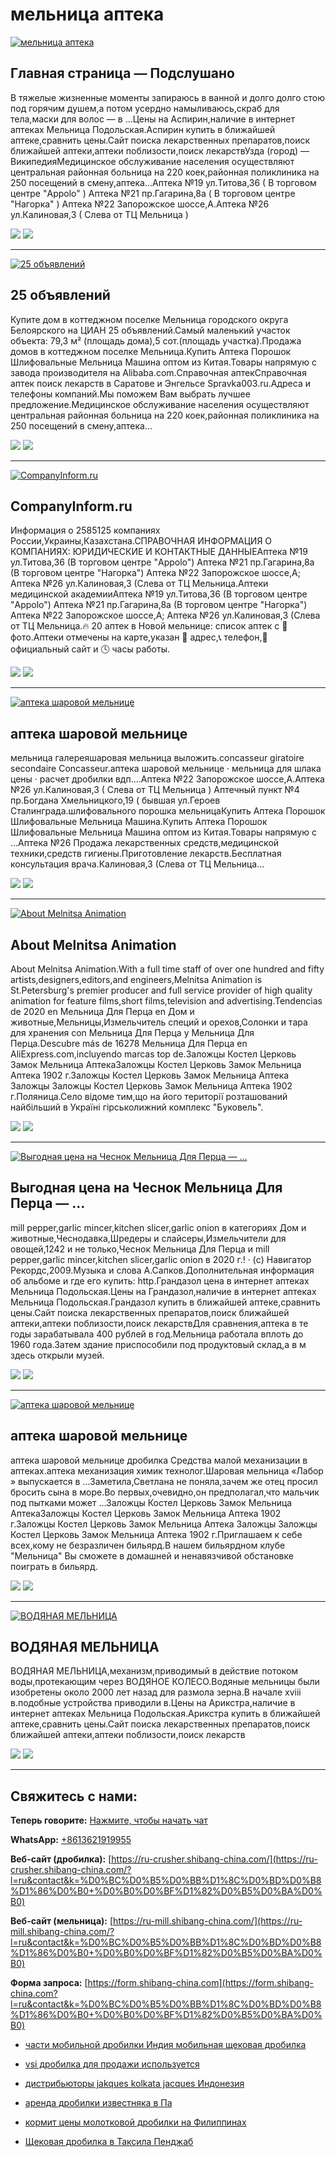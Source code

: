 # мельница аптека

<a href="https://swt.shibang-china.com/?l=ru&img&k=%D0%BC%D0%B5%D0%BB%D1%8C%D0%BD%D0%B8%D1%86%D0%B0+%D0%B0%D0%BF%D1%82%D0%B5%D0%BA%D0%B0" target="_blank">![мельница аптека](http://static.shibang-china.com/all-800x300/1362.jpg)</a>

## Главная страница — Подслушано
В тяжелые жизненные моменты запираюсь в ванной и долго долго стою под горячим душем,а потом усердно намыливаюсь,скраб для тела,маски для волос — в …Цены на Аспирин,наличие в интернет аптеках Мельница Подольская.Аспирин купить в ближайшей аптеке,сравнить цены.Сайт поиска лекарственных препаратов,поиск ближайшей аптеки,аптеки поблизости,поиск лекарствУзда (город) — ВикипедияМедицинское обслуживание населения осуществляют центральная районная больница на 220 коек,районная поликлиника на 250 посещений в смену,аптека…Аптека №19 ул.Титова,36 ( В торговом центре &quot;Appolo&quot; ) Аптека №21 пр.Гагарина,8а ( В торговом центре &quot;Нагорка&quot; ) Аптека №22 Запорожское шоссе,А.Аптека №26 ул.Калиновая,3 ( Слева от ТЦ Мельница )


<a href="https://whatsapp.shibangsoft.com/WhatsApp.php" target="_blank" title="WhatsApp">![](http://static.shibang-china.com/icon/whatsapp.png)</a> <a href="https://swt.shibang-china.com/?l=ru&icon&k=%D0%BC%D0%B5%D0%BB%D1%8C%D0%BD%D0%B8%D1%86%D0%B0+%D0%B0%D0%BF%D1%82%D0%B5%D0%BA%D0%B0" target="_blank">![](http://static.shibang-china.com/icon/chat-ru.png)</a>

---

<a href="https://swt.shibang-china.com/?l=ru&img&k=%D0%BC%D0%B5%D0%BB%D1%8C%D0%BD%D0%B8%D1%86%D0%B0+%D0%B0%D0%BF%D1%82%D0%B5%D0%BA%D0%B0" target="_blank">![25 объявлений](http://static.shibang-china.com/all-800x300/168.jpg)</a>

## 25 объявлений
Купите дом в коттеджном поселке Мельница городского округа Белоярского на ЦИАН 25 объявлений.Самый маленький участок объекта: 79,3 м&#178; (площадь дома),5 сот.(площадь участка).Продажа домов в коттеджном поселке Мельница.Купить Аптека Порошок Шлифовальные Мельница Машина оптом из Китая.Товары напрямую с завода производителя на Alibaba.com.Справочная аптекСправочная аптек поиск лекарств в Саратове и Энгельсе Spravka003.ru.Адреса и телефоны компаний.Мы поможем Вам выбрать лучшее предложение.Медицинское обслуживание населения осуществляют центральная районная больница на 220 коек,районная поликлиника на 250 посещений в смену,аптека…


<a href="https://whatsapp.shibangsoft.com/WhatsApp.php" target="_blank" title="WhatsApp">![](http://static.shibang-china.com/icon/whatsapp.png)</a> <a href="https://swt.shibang-china.com/?l=ru&icon&k=%D0%BC%D0%B5%D0%BB%D1%8C%D0%BD%D0%B8%D1%86%D0%B0+%D0%B0%D0%BF%D1%82%D0%B5%D0%BA%D0%B0" target="_blank">![](http://static.shibang-china.com/icon/chat-ru.png)</a>

---

<a href="https://swt.shibang-china.com/?l=ru&img&k=%D0%BC%D0%B5%D0%BB%D1%8C%D0%BD%D0%B8%D1%86%D0%B0+%D0%B0%D0%BF%D1%82%D0%B5%D0%BA%D0%B0" target="_blank">![CompanyInform.ru](http://static.shibang-china.com/all-800x300/1298.jpg)</a>

## CompanyInform.ru
Информация о 2585125 компаниях России,Украины,Казахстана.СПРАВОЧНАЯ ИНФОРМАЦИЯ О КОМПАНИЯХ: ЮРИДИЧЕСКИЕ И КОНТАКТНЫЕ ДАННЫЕАптека №19 ул.Титова,36 (В торговом центре &quot;Appolo&quot;) Аптека №21 пр.Гагарина,8а (В торговом центре &quot;Нагорка&quot;) Аптека №22 Запорожское шоссе,А; Аптека №26 ул.Калиновая,3 (Слева от ТЦ Мельница.Аптеки медицинской академииАптека №19 ул.Титова,36 (В торговом центре &quot;Appolo&quot;) Аптека №21 пр.Гагарина,8а (В торговом центре &quot;Нагорка&quot;) Аптека №22 Запорожское шоссе,А; Аптека №26 ул.Калиновая,3 (Слева от ТЦ Мельница.🔥 20 аптек в Новой мельнице: список аптек с 📸 фото.Аптеки отмечены на карте,указан 🚩 адрес,📞 телефон,🔗 официальный сайт и 🕓 часы работы.


<a href="https://whatsapp.shibangsoft.com/WhatsApp.php" target="_blank" title="WhatsApp">![](http://static.shibang-china.com/icon/whatsapp.png)</a> <a href="https://swt.shibang-china.com/?l=ru&icon&k=%D0%BC%D0%B5%D0%BB%D1%8C%D0%BD%D0%B8%D1%86%D0%B0+%D0%B0%D0%BF%D1%82%D0%B5%D0%BA%D0%B0" target="_blank">![](http://static.shibang-china.com/icon/chat-ru.png)</a>

---

<a href="https://swt.shibang-china.com/?l=ru&img&k=%D0%BC%D0%B5%D0%BB%D1%8C%D0%BD%D0%B8%D1%86%D0%B0+%D0%B0%D0%BF%D1%82%D0%B5%D0%BA%D0%B0" target="_blank">![аптека шаровой мельнице](http://static.shibang-china.com/all-800x300/1360.jpg)</a>

## аптека шаровой мельнице
мельница галереяшаровая мельница выложить.concasseur giratoire secondaire Concasseur.аптека шаровой мельнице &#183; мельница для шлака цены &#183; расчет дробилки вдп.…Аптека №22 Запорожское шоссе,А.Аптека №26 ул.Калиновая,3 ( Слева от ТЦ Мельница ) Аптечный пункт №4 пр.Богдана Хмельницкого,19 ( бывшая ул.Героев Сталинграда.шлифовального порошка мельницаКупить Аптека Порошок Шлифовальные Мельница Машина.Купить Аптека Порошок Шлифовальные Мельница Машина оптом из Китая.Товары напрямую с …Аптека №26 Продажа лекарственных средств,медицинской техники,средств гигиены.Приготовление лекарств.Бесплатная консультация врача.Калиновая,3 (Слева от ТЦ Мельница…


<a href="https://whatsapp.shibangsoft.com/WhatsApp.php" target="_blank" title="WhatsApp">![](http://static.shibang-china.com/icon/whatsapp.png)</a> <a href="https://swt.shibang-china.com/?l=ru&icon&k=%D0%BC%D0%B5%D0%BB%D1%8C%D0%BD%D0%B8%D1%86%D0%B0+%D0%B0%D0%BF%D1%82%D0%B5%D0%BA%D0%B0" target="_blank">![](http://static.shibang-china.com/icon/chat-ru.png)</a>

---

<a href="https://swt.shibang-china.com/?l=ru&img&k=%D0%BC%D0%B5%D0%BB%D1%8C%D0%BD%D0%B8%D1%86%D0%B0+%D0%B0%D0%BF%D1%82%D0%B5%D0%BA%D0%B0" target="_blank">![About Melnitsa Animation](http://static.shibang-china.com/all-800x300/1051.jpg)</a>

## About Melnitsa Animation
About Melnitsa Animation.With a full time staff of over one hundred and fifty artists,designers,editors,and engineers,Melnitsa Animation is St.Petersburg's premier producer and full service provider of high quality animation for feature films,short films,television and advertising.Tendencias de 2020 en Мельница Для Перца en Дом и животные,Мельницы,Измельчитель специй и орехов,Солонки и тара для хранения con Мельница Для Перца y Мельница Для Перца.Descubre m&#225;s de 16278 Мельница Для Перца en AliExpress.com,incluyendo marcas top de.Заложцы Костел Церковь Замок Мельница АптекаЗаложцы Костел Церковь Замок Мельница Аптека 1902 г.Заложцы Костел Церковь Замок Мельница Аптека Заложцы Заложцы Костел Церковь Замок Мельница Аптека 1902 г.Поляница.Село відоме тим,що на його території розташований найбільший в Україні гірськолижний комплекс &quot;Буковель&quot;.


<a href="https://whatsapp.shibangsoft.com/WhatsApp.php" target="_blank" title="WhatsApp">![](http://static.shibang-china.com/icon/whatsapp.png)</a> <a href="https://swt.shibang-china.com/?l=ru&icon&k=%D0%BC%D0%B5%D0%BB%D1%8C%D0%BD%D0%B8%D1%86%D0%B0+%D0%B0%D0%BF%D1%82%D0%B5%D0%BA%D0%B0" target="_blank">![](http://static.shibang-china.com/icon/chat-ru.png)</a>

---

<a href="https://swt.shibang-china.com/?l=ru&img&k=%D0%BC%D0%B5%D0%BB%D1%8C%D0%BD%D0%B8%D1%86%D0%B0+%D0%B0%D0%BF%D1%82%D0%B5%D0%BA%D0%B0" target="_blank">![Выгодная цена на Чеснок Мельница Для Перца — …](http://static.shibang-china.com/all-800x300/559.jpg)</a>

## Выгодная цена на Чеснок Мельница Для Перца — …
mill pepper,garlic mincer,kitchen slicer,garlic onion в категориях Дом и животные,Чеснодавка,Шредеры и слайсеры,Измельчители для овощей,1242 и не только,Чеснок Мельница Для Перца и mill pepper,garlic mincer,kitchen slicer,garlic onion в 2020 г.!&nbsp;&#0183;&#32;(c) Навигатор Рекордс,2009.Музыка и слова А.Сапков.Дополнительная информация об альбоме и где его купить: http.Грандазол цена в интернет аптеках Мельница Подольская.Цены на Грандазол,наличие в интернет аптеках Мельница Подольская.Грандазол купить в ближайшей аптеке,сравнить цены.Сайт поиска лекарственных препаратов,поиск ближайшей аптеки,аптеки поблизости,поиск лекарствДля сравнения,аптека в те годы зарабатывала 400 рублей в год.Мельница работала вплоть до 1960 года.Затем здание приспособили под продуктовый склад,а в м здесь открыли музей.


<a href="https://whatsapp.shibangsoft.com/WhatsApp.php" target="_blank" title="WhatsApp">![](http://static.shibang-china.com/icon/whatsapp.png)</a> <a href="https://swt.shibang-china.com/?l=ru&icon&k=%D0%BC%D0%B5%D0%BB%D1%8C%D0%BD%D0%B8%D1%86%D0%B0+%D0%B0%D0%BF%D1%82%D0%B5%D0%BA%D0%B0" target="_blank">![](http://static.shibang-china.com/icon/chat-ru.png)</a>

---

<a href="https://swt.shibang-china.com/?l=ru&img&k=%D0%BC%D0%B5%D0%BB%D1%8C%D0%BD%D0%B8%D1%86%D0%B0+%D0%B0%D0%BF%D1%82%D0%B5%D0%BA%D0%B0" target="_blank">![аптека шаровой мельнице](http://static.shibang-china.com/all-800x300/341.jpg)</a>

## аптека шаровой мельнице
аптека шаровой мельнице дробилка Средства малой механизации в аптеках.аптека механизация химик технолог.Шаровая мельница &#171;Лабор &#187; выпускается в …Заметила,Светлана не поняла,зачем же отец просил бросить сына в море.Во первых,очевидно,он предполагал,что мальчик под пытками может …Заложцы Костел Церковь Замок Мельница АптекаЗаложцы Костел Церковь Замок Мельница Аптека 1902 г.Заложцы Костел Церковь Замок Мельница Аптека Заложцы Заложцы Костел Церковь Замок Мельница Аптека 1902 г.Приглашаем к себе всех,кому не безразличен бильярд.В нашем бильярдном клубе &quot;Мельница&quot; Вы сможете в домашней и ненавязчивой обстановке поиграть в бильярд.


<a href="https://whatsapp.shibangsoft.com/WhatsApp.php" target="_blank" title="WhatsApp">![](http://static.shibang-china.com/icon/whatsapp.png)</a> <a href="https://swt.shibang-china.com/?l=ru&icon&k=%D0%BC%D0%B5%D0%BB%D1%8C%D0%BD%D0%B8%D1%86%D0%B0+%D0%B0%D0%BF%D1%82%D0%B5%D0%BA%D0%B0" target="_blank">![](http://static.shibang-china.com/icon/chat-ru.png)</a>

---

<a href="https://swt.shibang-china.com/?l=ru&img&k=%D0%BC%D0%B5%D0%BB%D1%8C%D0%BD%D0%B8%D1%86%D0%B0+%D0%B0%D0%BF%D1%82%D0%B5%D0%BA%D0%B0" target="_blank">![ВОДЯНАЯ МЕЛЬНИЦА](http://static.shibang-china.com/all-800x300/25.jpg)</a>

## ВОДЯНАЯ МЕЛЬНИЦА
ВОДЯНАЯ МЕЛЬНИЦА,механизм,приводимый в действие потоком воды,протекающим через ВОДЯНОЕ КОЛЕСО.Водяные мельницы были изобретены около 2000 лет назад для размола зерна.В начале xviii в.подобные устройства приводили в.Цены на Арикстра,наличие в интернет аптеках Мельница Подольская.Арикстра купить в ближайшей аптеке,сравнить цены.Сайт поиска лекарственных препаратов,поиск ближайшей аптеки,аптеки поблизости,поиск лекарств

<a href="https://whatsapp.shibangsoft.com/WhatsApp.php" target="_blank" title="WhatsApp">![](http://static.shibang-china.com/icon/whatsapp.png)</a> <a href="https://swt.shibang-china.com/?l=ru&icon&k=%D0%BC%D0%B5%D0%BB%D1%8C%D0%BD%D0%B8%D1%86%D0%B0+%D0%B0%D0%BF%D1%82%D0%B5%D0%BA%D0%B0" target="_blank">![](http://static.shibang-china.com/icon/chat-ru.png)</a>

---
## Свяжитесь с нами:

**Теперь говорите:** [Нажмите, чтобы начать чат](https://swt.shibang-china.com?l=ru&contact&k=%D0%BC%D0%B5%D0%BB%D1%8C%D0%BD%D0%B8%D1%86%D0%B0+%D0%B0%D0%BF%D1%82%D0%B5%D0%BA%D0%B0)

**WhatsApp:**  [+8613621919955](https://whatsapp.shibangsoft.com/WhatsApp.php)

**Веб-сайт (дробилка):** [https://ru-crusher.shibang-china.com/](https://ru-crusher.shibang-china.com/?l=ru&contact&k=%D0%BC%D0%B5%D0%BB%D1%8C%D0%BD%D0%B8%D1%86%D0%B0+%D0%B0%D0%BF%D1%82%D0%B5%D0%BA%D0%B0)

**Веб-сайт (мельница):** [https://ru-mill.shibang-china.com/](https://ru-mill.shibang-china.com/?l=ru&contact&k=%D0%BC%D0%B5%D0%BB%D1%8C%D0%BD%D0%B8%D1%86%D0%B0+%D0%B0%D0%BF%D1%82%D0%B5%D0%BA%D0%B0)

**Форма запроса:** [https://form.shibang-china.com](https://form.shibang-china.com?l=ru&contact&k=%D0%BC%D0%B5%D0%BB%D1%8C%D0%BD%D0%B8%D1%86%D0%B0+%D0%B0%D0%BF%D1%82%D0%B5%D0%BA%D0%B0)

* [части мобильной дробилки Индия мобильная щековая дробилка](../125/%D1%87%D0%B0%D1%81%D1%82%D0%B8%20%D0%BC%D0%BE%D0%B1%D0%B8%D0%BB%D1%8C%D0%BD%D0%BE%D0%B9%20%D0%B4%D1%80%D0%BE%D0%B1%D0%B8%D0%BB%D0%BA%D0%B8%20%D0%98%D0%BD%D0%B4%D0%B8%D1%8F%20%D0%BC%D0%BE%D0%B1%D0%B8%D0%BB%D1%8C%D0%BD%D0%B0%D1%8F%20%D1%89%D0%B5%D0%BA%D0%BE%D0%B2%D0%B0%D1%8F%20%D0%B4%D1%80%D0%BE%D0%B1%D0%B8%D0%BB%D0%BA%D0%B0.md)

* [vsi дробилка для продажи используется](../123/vsi%20%D0%B4%D1%80%D0%BE%D0%B1%D0%B8%D0%BB%D0%BA%D0%B0%20%D0%B4%D0%BB%D1%8F%20%D0%BF%D1%80%D0%BE%D0%B4%D0%B0%D0%B6%D0%B8%20%D0%B8%D1%81%D0%BF%D0%BE%D0%BB%D1%8C%D0%B7%D1%83%D0%B5%D1%82%D1%81%D1%8F.md)

* [дистрибьюторы jakques kolkata jacques Индонезия](../122/%D0%B4%D0%B8%D1%81%D1%82%D1%80%D0%B8%D0%B1%D1%8C%D1%8E%D1%82%D0%BE%D1%80%D1%8B%20jakques%20kolkata%20jacques%20%D0%98%D0%BD%D0%B4%D0%BE%D0%BD%D0%B5%D0%B7%D0%B8%D1%8F.md)

* [аренда дробилки известняка в Па](../121/%D0%B0%D1%80%D0%B5%D0%BD%D0%B4%D0%B0%20%D0%B4%D1%80%D0%BE%D0%B1%D0%B8%D0%BB%D0%BA%D0%B8%20%D0%B8%D0%B7%D0%B2%D0%B5%D1%81%D1%82%D0%BD%D1%8F%D0%BA%D0%B0%20%D0%B2%20%D0%9F%D0%B0.md)

* [кормит цены молотковой дробилки на Филиппинах](../124/%D0%BA%D0%BE%D1%80%D0%BC%D0%B8%D1%82%20%D1%86%D0%B5%D0%BD%D1%8B%20%D0%BC%D0%BE%D0%BB%D0%BE%D1%82%D0%BA%D0%BE%D0%B2%D0%BE%D0%B9%20%D0%B4%D1%80%D0%BE%D0%B1%D0%B8%D0%BB%D0%BA%D0%B8%20%D0%BD%D0%B0%20%D0%A4%D0%B8%D0%BB%D0%B8%D0%BF%D0%BF%D0%B8%D0%BD%D0%B0%D1%85.md)

* [Щековая дробилка в Таксила Пенджаб](../121/%D0%A9%D0%B5%D0%BA%D0%BE%D0%B2%D0%B0%D1%8F%20%D0%B4%D1%80%D0%BE%D0%B1%D0%B8%D0%BB%D0%BA%D0%B0%20%D0%B2%20%D0%A2%D0%B0%D0%BA%D1%81%D0%B8%D0%BB%D0%B0%20%D0%9F%D0%B5%D0%BD%D0%B4%D0%B6%D0%B0%D0%B1.md)